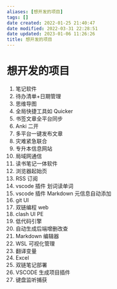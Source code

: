 ```yaml
---
aliases: [想开发的项目]
tags: []
date created: 2022-01-25 21:40:47
date modified: 2022-03-31 22:28:51
date updated: 2023-01-06 11:26:26
title: 想开发的项目
---
```


# 想开发的项目

1. 笔记软件
2. 待办清单+日期管理
3. 思维导图
4. 全局快捷工具如 Quicker
5. 书签文章全平台同步
6. Anki 二开
7. 多平台一键发布文章
8. 灾难紧急联合
9. 专升本信息网站
10. 局域网通信
11. 读书笔记一体软件
12. 浏览器起始页
13. RSS 订阅
14. vscode 插件 划词读单词
15. vscode 插件 Markdown 元信息自动添加
16. git UI
17. 双链编程 web
18. clash UI PE
19. 低代码引擎
20. 自动生成后端增删改查
21. Markdown 编辑器
22. WSL 可视化管理
23. 翻译变量
24. Excel
25. 双链笔记部署
26. VSCODE 生成项目插件
27. 键盘监听捕获
